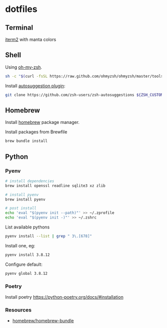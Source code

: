 # dotfiles

## Terminal

[iterm2](https://www.iterm2.com/) with manta colors

## Shell

Using [oh-my-zsh](https://ohmyz.sh/).

```sh
sh -c "$(curl -fsSL https://raw.github.com/ohmyzsh/ohmyzsh/master/tools/install.sh)"
```

Install [autosuggestion plugin](https://github.com/zsh-users/zsh-autosuggestions):

```sh
git clone https://github.com/zsh-users/zsh-autosuggestions ${ZSH_CUSTOM:-~/.oh-my-zsh/custom}/plugins/zsh-autosuggestions
```

## Homebrew

Install [homebrew](https://brew.sh/) package manager.

Install packages from Brewfile

```sh
brew bundle install
```

## Python

### Pyenv

```sh
# install dependencies
brew install openssl readline sqlite3 xz zlib

# install pyenv
brew install pyenv

# post install
echo 'eval "$(pyenv init --path)"' >> ~/.zprofile
echo 'eval "$(pyenv init -)"' >> ~/.zshrc
```

List available pythons

```sh
pyenv install --list | grep " 3\.[678]"
```

Install one, eg:

```sh
pyenv install 3.8.12
```

Configure default:

```sh
pyenv global 3.8.12
```

### Poetry

Install poetry
https://python-poetry.org/docs/#installation

### Resources

- [homebrew/homebrew-bundle](https://github.com/Homebrew/homebrew-bundle)
